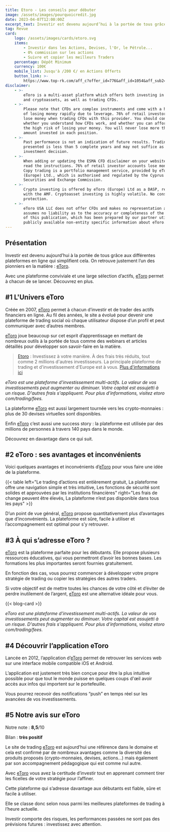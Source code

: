 ```yaml
---
title: Etoro - Les conseils pour débuter
image: /assets/images/pourquoicredit.jpg
date: 2023-04-07T12:00:00Z
excerpt_text: Investir est devenu aujourd’hui à la portée de tous grâce aux...
tag: Revue
card:
    logo: /assets/images/cards/etoro.svg
    items:
        - Investir dans les Actions, Devises, l'Or, le Pétrole...
        - 0% commission sur les actions
        - Suivre et copier les meilleurs Traders
    percentage: Dépôt Minimum
    currency: 100€
    mobile_list: Jusqu'à /200 €/ en Actions Offerts
    button_link: >-
        https://www.top-rk.com/aff_c?offer_id=776&aff_id=1054&aff_sub2=article&aff_sub=
disclaimer:
    - >-
        eToro is a multi-asset platform which offers both investing in stocks
        and cryptoassets, as well as trading CFDs.
    - >-
        Please note that CFDs are complex instruments and come with a high risk
        of losing money rapidly due to leverage. 76% of retail investor accounts
        lose money when trading CFDs with this provider. You should consider
        whether you understand how CFDs work, and whether you can afford to take
        the high risk of losing your money. You will never lose more than the
        amount invested in each position.
    - >-
        Past performance is not an indication of future results. Trading history
        presented is less than 5 complete years and may not suffice as basis for
        investment decision.
    - >-
        When adding or updating the ESMA CFD disclaimer on your website, please refer to the this document and carefully
        read the instructions. 76% of retail investor accounts lose money when trading CFDs with this provider. You shouldconsider whether you can afford to take the high risk of losing your money.
        Copy trading is a portfolio management service, provided by eToro
        (Europe) Ltd., which is authorised and regulated by the Cyprus
        Securities and Exchange Commission.
    - >-
        Crypto investing is offered by eToro (Europe) Ltd as a DASP, registered
        with the AMF. Cryptoasset investing is highly volatile. No consumer
        protection.
    - >-
        eToro USA LLC does not offer CFDs and makes no representation and
        assumes no liability as to the accuracy or completeness of the content
        of this publication, which has been prepared by our partner utilizing
        publicly available non-entity specific information about eToro.
---
```

## Présentation

Investir est devenu aujourd’hui à la portée de tous grâce aux différentes plateformes en ligne qui simplifient cela. On retrouve justement l’un des pionniers en la matière : [eToro](https://www.top-rk.com/aff_c?offer_id=776&amp;aff_id=1054&amp;aff_sub2=article&amp;aff_sub=).

Avec une plateforme conviviale et une large sélection d’actifs, [eToro](https://www.top-rk.com/aff_c?offer_id=776&amp;aff_id=1054&amp;aff_sub2=article&amp;aff_sub=) permet à chacun de se lancer. Découvrez en plus.

## \#1 L'Univers eToro

Créée en 2007, [eToro](https://www.top-rk.com/aff_c?offer_id=776&amp;aff_id=1054&amp;aff_sub2=article&amp;aff_sub=) permet à chacun d’investir et de trader des actifs financiers en ligne. Au fil des années, le site a évolué pour devenir une plateforme de trading social où chaque utilisateur dispose d’un profil et peut communiquer avec d’autres membres.

[eToro](https://www.top-rk.com/aff_c?offer_id=776&amp;aff_id=1054&amp;aff_sub2=article&amp;aff_sub=) joue beaucoup sur cet esprit d’apprentissage en mettant de nombreux outils à la portée de tous comme des webinars et articles détaillés pour développer son savoir-faire en la matière.

> [Etoro](https://www.top-rk.com/aff_c?offer_id=776&amp;aff_id=1054&amp;aff_sub2=article&amp;aff_sub=) : Investissez à votre manière. À des frais très réduits, tout comme 2 millions d'autres investisseurs. La principale plateforme de trading et d'investissement d'Europe est à vous. [Plus d'informations ici](https://www.top-rk.com/aff_c?offer_id=776&amp;aff_id=1054&amp;aff_sub2=article&amp;aff_sub=)

*eToro est une plateforme d'investissement multi-actifs. La valeur de vos investissements peut augmenter ou diminuer. Votre capital est assujetti à un risque. D'autres frais s'appliquent. Pour plus d'informations, visitez etoro com/trading/fees.*

La plateforme [eToro](https://www.top-rk.com/aff_c?offer_id=776&amp;aff_id=1054&amp;aff_sub2=article&amp;aff_sub=) est aussi largement tournée vers les crypto-monnaies : plus de 30 devises virtuelles sont disponibles.

Enfin [eToro](https://www.top-rk.com/aff_c?offer_id=776&amp;aff_id=1054&amp;aff_sub2=article&amp;aff_sub=) c’est aussi une success story : la plateforme est utilisée par des millions de personnes à travers 140 pays dans le monde.

Découvrez en davantage dans ce qui suit.

## \#2 eToro : ses avantages et inconvénients

Voici quelques avantages et inconvénients d’[eToro](https://www.top-rk.com/aff_c?offer_id=776&amp;aff_id=1054&amp;aff_sub2=article&amp;aff_sub=) pour vous faire une idée de la plateforme.

{{< table left="Le trading d’actions est entièrement gratuit, La plateforme offre une navigation simple et très intuitive, Les fonctions de sécurité sont solides et approuvées par les institutions financières" right="Les frais de change peuvent être élevés, La plateforme n’est pas disponible dans tous les pays" >}}

D’un point de vue général, [eToro](https://www.top-rk.com/aff_c?offer_id=776&amp;aff_id=1054&amp;aff_sub2=article&amp;aff_sub=) propose quantitativement plus d’avantages que d’inconvénients. La plateforme est sûre, facile à utiliser et l’accompagnement est optimal pour s’y retrouver.

## \#3 À qui s’adresse eToro ?

[eToro](https://www.top-rk.com/aff_c?offer_id=776&amp;aff_id=1054&amp;aff_sub2=article&amp;aff_sub=) est la plateforme parfaite pour les débutants. Elle propose plusieurs ressources éducatives, qui vous permettront d’avoir les bonnes bases. Les formations les plus importantes seront fournies gratuitement.

En fonction des cas, vous pourrez commencer à développer votre propre stratégie de trading ou copier les stratégies des autres traders.

Si votre objectif est de mettre toutes les chances de votre côté et d’éviter de perdre inutilement de l’argent, [eToro](https://www.top-rk.com/aff_c?offer_id=776&amp;aff_id=1054&amp;aff_sub2=article&amp;aff_sub=) est une alternative idéale pour vous.

{{< blog-card >}}

*eToro est une plateforme d'investissement multi-actifs. La valeur de vos investissements peut augmenter ou diminuer. Votre capital est assujetti à un risque. D'autres frais s'appliquent. Pour plus d'informations, visitez etoro com/trading/fees.*

## \#4 Découvrir l’application eToro

Lancée en 2012, l’application d’[eToro](https://www.top-rk.com/aff_c?offer_id=776&amp;aff_id=1054&amp;aff_sub2=article&amp;aff_sub=) permet de retrouver les services web sur une interface mobile compatible iOS et Android.

L’application est justement très bien conçue pour être la plus intuitive possible pour que tout le monde puisse en quelques coups d'œil avoir accès aux infos qui importent sur le portefeuille.

Vous pourrez recevoir des notifications “push” en temps réel sur les avancées de vos investissements.

## \#5 Notre avis sur eToro

Notre note : **8,5**/10

Bilan : **très positif**

Le site de trading [eToro](https://www.top-rk.com/aff_c?offer_id=776&amp;aff_id=1054&amp;aff_sub2=article&amp;aff_sub=) est aujourd’hui une référence dans le domaine et cela est confirmé par de nombreux avantages comme la diversité des produits proposés (crypto-monnaies, devises, actions…) mais également par son accompagnement pédagogique qui est comme nul autre.

Avec [eToro](https://www.top-rk.com/aff_c?offer_id=776&amp;aff_id=1054&amp;aff_sub2=article&amp;aff_sub=) vous avez la certitude d’investir tout en apprenant comment tirer les ficelles de votre stratégie pour l’affiner.

Cette plateforme qui s’adresse davantage aux débutants est fiable, sûre et facile à utiliser.

Elle se classe donc selon nous parmi les meilleures plateformes de trading à l’heure actuelle.

Investir comporte des risques, les performances passées ne sont pas des prévisions futures : investissez avec attention.